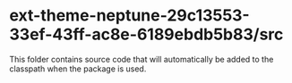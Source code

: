 # ext-theme-neptune-29c13553-33ef-43ff-ac8e-6189ebdb5b83/src

This folder contains source code that will automatically be added to the classpath when
the package is used.
